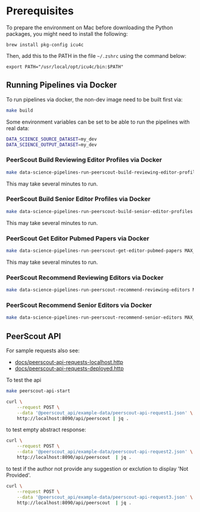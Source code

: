 # Prerequisites

To prepare the environment on Mac before downloading the Python packages, you might need to install the following:

`brew install pkg-config icu4c`

Then, add this to the PATH in the file `~/.zshrc` using the command below:

`export PATH="/usr/local/opt/icu4c/bin:$PATH"`

## Running Pipelines via Docker

To run pipelines via docker, the non-dev image need to be built first via:

```bash
make build
```

Some environment variables can be set to be able to run the pipelines with real data:

```bash
DATA_SCIENCE_SOURCE_DATASET=my_dev
DATA_SCIENCE_OUTPUT_DATASET=my_dev
```

### PeerScout Build Reviewing Editor Profiles via Docker

```bash
make data-science-pipelines-run-peerscout-build-reviewing-editor-profiles
```

This may take several minutes to run.

### PeerScout Build Senior Editor Profiles via Docker

```bash
make data-science-pipelines-run-peerscout-build-senior-editor-profiles
```

This may take several minutes to run.

### PeerScout Get Editor Pubmed Papers via Docker

```bash
make data-science-pipelines-run-peerscout-get-editor-pubmed-papers MAX_MANUSCRIPTS=10
```

This may take several minutes to run.

### PeerScout Recommend Reviewing Editors via Docker

```bash
make data-science-pipelines-run-peerscout-recommend-reviewing-editors MAX_MANUSCRIPTS=10
```

### PeerScout Recommend Senior Editors via Docker

```bash
make data-science-pipelines-run-peerscout-recommend-senior-editors MAX_MANUSCRIPTS=10
```

## PeerScout API

For sample requests also see:

- [docs/peerscout-api-requests-localhost.http](docs/peerscout-api-requests-localhost.http)
- [docs/peerscout-api-requests-deployed.http](docs/peerscout-api-requests-deployed.http)

To test the api

```bash
make peerscout-api-start
```

```bash
curl \
    --request POST \
    --data '@peerscout_api/example-data/peerscout-api-request1.json' \
    http://localhost:8090/api/peerscout | jq .
```

to test empty abstract response:

```bash
curl \
    --request POST \
    --data '@peerscout_api/example-data/peerscout-api-request2.json' \
    http://localhost:8090/api/peerscout  | jq .
```

to test if the author not provide any suggestion or exclution to display 'Not Provided'.

```bash
curl \
    --request POST \
    --data '@peerscout_api/example-data/peerscout-api-request3.json' \
    http://localhost:8090/api/peerscout  | jq .
```
